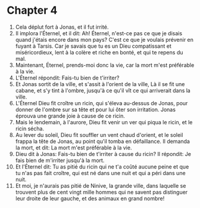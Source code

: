 # Chapter 4

1. Cela déplut fort à Jonas, et il fut irrité.
2. Il implora l'Éternel, et il dit: Ah! Éternel, n'est-ce pas ce que je disais quand j'étais encore dans mon pays? C'est ce que je voulais prévenir en fuyant à Tarsis. Car je savais que tu es un Dieu compatissant et miséricordieux, lent à la colère et riche en bonté, et qui te repens du mal.
3. Maintenant, Éternel, prends-moi donc la vie, car la mort m'est préférable à la vie.
4. L'Éternel répondit: Fais-tu bien de t'irriter?
5. Et Jonas sortit de la ville, et s'assit à l'orient de la ville, Là il se fit une cabane, et s'y tint à l'ombre, jusqu'à ce qu'il vît ce qui arriverait dans la ville.
6. L'Éternel Dieu fit croître un ricin, qui s'éleva au-dessus de Jonas, pour donner de l'ombre sur sa tête et pour lui ôter son irritation. Jonas éprouva une grande joie à cause de ce ricin.
7. Mais le lendemain, à l'aurore, Dieu fit venir un ver qui piqua le ricin, et le ricin sécha.
8. Au lever du soleil, Dieu fit souffler un vent chaud d'orient, et le soleil frappa la tête de Jonas, au point qu'il tomba en défaillance. Il demanda la mort, et dit: La mort m'est préférable à la vie.
9. Dieu dit à Jonas: Fais-tu bien de t'irriter à cause du ricin? Il répondit: Je fais bien de m'irriter jusqu'à la mort.
10. Et l'Éternel dit: Tu as pitié du ricin qui ne t'a coûté aucune peine et que tu n'as pas fait croître, qui est né dans une nuit et qui a péri dans une nuit.
11. Et moi, je n'aurais pas pitié de Ninive, la grande ville, dans laquelle se trouvent plus de cent vingt mille hommes qui ne savent pas distinguer leur droite de leur gauche, et des animaux en grand nombre!

